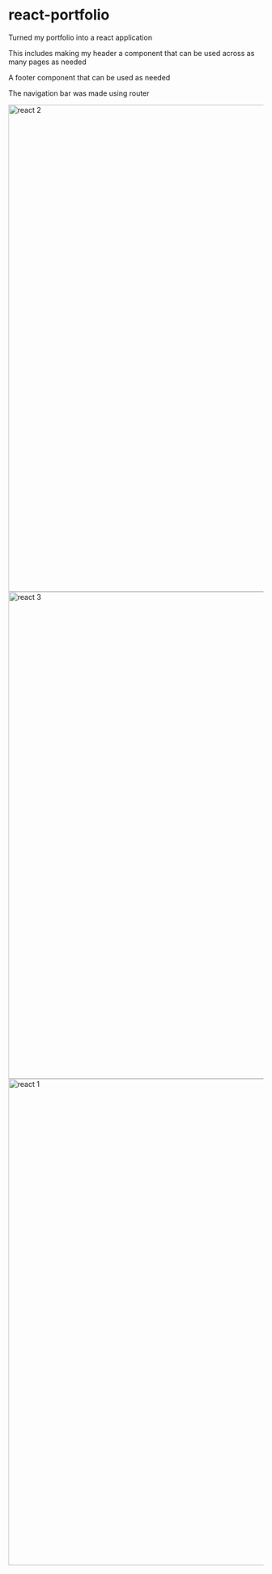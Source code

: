 # react-portfolio

Turned my portfolio into a react application

This includes making my header a component that can be used across as many pages as needed

A footer component that can be used as needed

The navigation bar was made using router 

<img width="960" alt="react 2" src="https://user-images.githubusercontent.com/70598209/111748007-f9d8c080-885d-11eb-961d-10b6866c9257.PNG">
<img width="960" alt="react 3" src="https://user-images.githubusercontent.com/70598209/111748008-fa715700-885d-11eb-998e-e94abbe7e439.PNG">
<img width="959" alt="react 1" src="https://user-images.githubusercontent.com/70598209/111748010-fb09ed80-885d-11eb-80ba-a93e1962d132.PNG">
